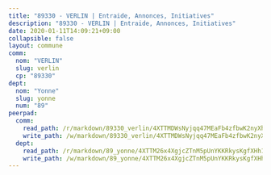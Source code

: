 ```yaml
---
title: "89330 - VERLIN | Entraide, Annonces, Initiatives"
description: "89330 - VERLIN | Entraide, Annonces, Initiatives"
date: 2020-01-11T14:09:21+09:00
collapsible: false
layout: commune
comm:
  nom: "VERLIN"
  slug: verlin
  cp: "89330"
dept:
  nom: "Yonne"
  slug: yonne
  num: "89"
peerpad:
  comm:
    read_path: /r/markdown/89330_verlin/4XTTMDWsNyjqq47MEaFb4zfbwK2nyXhdxTswaG9nrieezvPyi
    write_path: /w/markdown/89330_verlin/4XTTMDWsNyjqq47MEaFb4zfbwK2nyXhdxTswaG9nrieezvPyi-K3TgU3cPWXxjo5WcQne6xFHyVwHqKm3SY6J2NCnJk8H7xSEC2t6BcLegfZKrG7MR37UzkEGqHDyrbZpfodt6XHQzct8osYvC5QG31RNMGC2aGjqd2d4iSroGRGSkyae9MEYF16ik
  dept:
    read_path: /r/markdown/89_yonne/4XTTM26x4XgjcZTnM5pUnYKKRkysKgfXHh1wiigoPHqn9LDKB
    write_path: /w/markdown/89_yonne/4XTTM26x4XgjcZTnM5pUnYKKRkysKgfXHh1wiigoPHqn9LDKB-K3TgU4xaMVqzoRnPJNyddApuMoWvJyHL35bzooauYvdhG3MLg3ikjpoueq9BDtqVP4hJBQxpPxix2gohzXyST9tZPnEkyXpDMdHiAFpx7EU6e8WgvFk7NPsBQepM8o13bG9dyqq7
---
```



